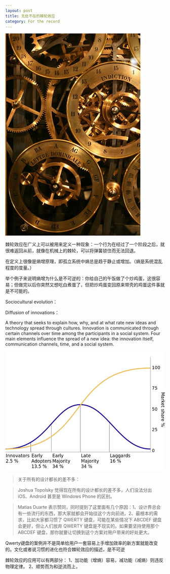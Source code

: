 ```yaml
---
layout: post
title: 无处不在的棘轮效应
category: For the record
---
```


![set](/images/gear.jpg)

棘轮效应在广义上可以被用来定义一种现象：一个行为在经过了一个阶段之后，就很难返回从前，就像在机械上的棘轮，可以将弹簧锁住而无法回退。

在定义上很像是熵增原理，即孤立系统中熵总是趋于静止或增加。（熵是系统混乱程度的度量。）

举个例子来说明熵增为什么是不可逆的：你给自己的午饭做了个炒鸡蛋，这很容易；但做完以后你突然又想吃白煮蛋了，但把炒鸡蛋变回原来带壳的鸡蛋这件事就是不可能的。

Sociocultural evolution：



Diffusion of innovations：

A theory that seeks to explain how, why, and at what rate new ideas and technology spread through cultures. Innovation is communicated through certain channels over time among the participants in a social system. Four main elements influence the spread of a new idea: the innovation itself, communication channels, time, and a social system.


![Diffusion of Innovation](/images/Diffusion_of_ideas.png)

>关于所有的设计都长的差不多：

>Joshua Topolsky 觉得现在所有的设计都长的差不多，人们没法分出 iOS、Android 甚至是 Windows Phone 的区别。

>Matias Duarte 表示赞同，同时提到了这里面有几个原因：1、设计界总会有一些流行的东西，那大家就都会开始往这个方向前进。2、最根本的需求，比如大家都习惯了 QWERTY 键盘，可能在某些情况下 ABCDEF 键盘会更好，但让人们放弃 QWERTY 键盘是不现实的。如果要坚持使用那个 ABCDEF 键盘，那你就要让切换到这个方案对用户带来的好处更大。

Qwerty键盘的案例并不是简单给用户一套容易上手增加效率的新方案就能改变的。文化或者说习惯的进化也符合棘轮效应的描述，是不可逆




棘轮效应的应用可以有两部分：
1、加功能（增熵）容易，减功能（减熵）则违反物理定律。
2、顺势而为和逆流而上，











